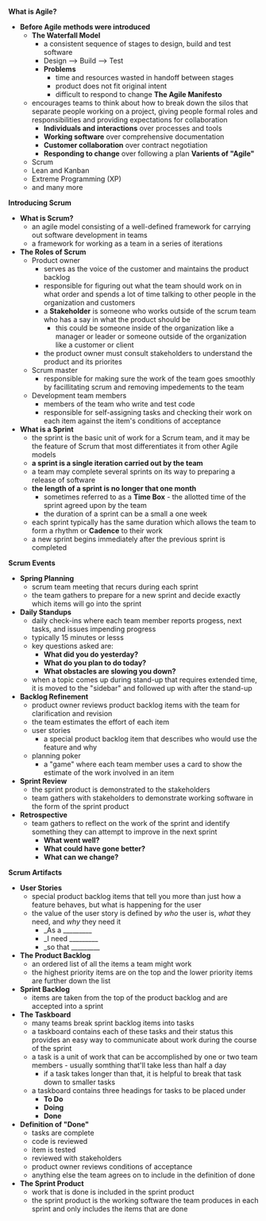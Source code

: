 __What is Agile?__
- __Before Agile methods were introduced__
    - __The Waterfall Model__
        - a consistent sequence of stages to design, build and test software
        - Design --> Build --> Test
        - __Problems__
            - time and resources wasted in handoff between stages
            - product does not fit original intent
            - difficult to respond to change
__The Agile Manifesto__
    - encourages teams to think about how to break down the silos that separate people working on a project, giving people formal roles and responsibilities and providing expectations for collaboration
        - __Individuals and interactions__ over processes and tools
        - __Working software__ over comprehensive documentation
        - __Customer collaboration__ over contract negotiation
        - __Responding to change__ over following a plan
__Varients of "Agile"__
    - Scrum
    - Lean and Kanban
    - Extreme Programming (XP)
    - and many more

__Introducing Scrum__
- __What is Scrum?__
    - an agile model consisting of a well-defined framework for carrying out software development in teams
    - a framework for working as a team in a series of iterations
- __The Roles of Scrum__
    - Product owner
        - serves as the voice of the customer and maintains the product backlog
        - responsible for figuring out what the team should work on in what order and spends a lot of time talking to other people in the organization and customers
        - a __Stakeholder__ is someone who works outside of the scrum team who has a say in what the product should be
            - this could be someone inside of the organization like a manager or leader or someone outside of the organization like a customer or client
        - the product owner must consult stakeholders to understand the product and its priorites
    - Scrum master
        - responsible for making sure the work of the team goes smoothly by facillitating scrum and removing impedements to the team
    - Development team members
        - members of the team who write and test code
        - responsible for self-assigning tasks and checking their work on each item against the item's conditions of acceptance
- __What is a Sprint__
    - the sprint is the basic unit of work for a Scrum team, and it may be the feature of Scrum that most differentiates it from other Agile models
    - __a sprint is a single iteration carried out by the team__
    - a team may complete several sprints on its way to preparing a release of software
    - __the length of a sprint is no longer that one month__ 
        - sometimes referred to as a __Time Box__ - the allotted time of the sprint agreed upon by the team
        - the duration of a sprint can be a small a one week
    - each sprint typically has the same duration which allows the team to form a rhythm or __Cadence__ to their work
    - a new sprint begins immediately after the previous sprint is completed

__Scrum Events__
- __Spring Planning__
    - scrum team meeting that recurs during each sprint
    - the team gathers to prepare for a new sprint and decide exactly which items will go into the sprint
- __Daily Standups__
    - daily check-ins where each team member reports progess, next tasks, and issues impending progress
    - typically 15 minutes or lesss
    - key questions asked are:
        - __What did you do yesterday?__
        - __What do you plan to do today?__
        - __What obstacles are slowing you down?__
    - when a topic comes up during stand-up that requires extended time, it is moved to the "sidebar" and followed up with after the stand-up
- __Backlog Refinement__
    - product owner reviews product backlog items with the team for clarification and revision
    - the team estimates the effort of each item
    - user stories
        - a special product backlog item that describes who would use the feature and why
    - planning poker
        - a "game" where each team member uses a card to show the estimate of the work involved in an item
- __Sprint Review__
    - the sprint product is demonstrated to the stakeholders
    - team gathers with stakeholders to demonstrate working software in the form of the sprint product
- __Retrospective__
    - team gathers to reflect on the work of the sprint and identify something they can attempt to improve in the next sprint
        - __What went well?__
        - __What could have gone better?__
        - __What can we change?__

__Scrum Artifacts__
- __User Stories__
    - special product backlog items that tell you more than just how a feature behaves, but what is happening for the user
    - the value of the user story is defined by _who_ the user is, _what_ they need, and _why_ they need it
        - _As a _________
        - _I need _________
        - _so that _________
- __The Product Backlog__
    - an ordered list of all the items a team might work 
    - the highest priority items are on the top and the lower priority items are further down the list
- __Sprint Backlog__
    - items are taken from the top of the product backlog and are accepted into a sprint
- __The Taskboard__
    - many teams break sprint backlog items into tasks
    - a taskboard contains each of these tasks and their status this provides an easy way to communicate about work during the course of the sprint
    - a task is a unit of work that can be accomplished by one or two team members - usually somthing that'll take less than half a day
        - if a task takes longer than that, it is helpful to break that task down to smaller tasks
    - a taskboard contains three headings for tasks to be placed under
        - __To Do__
        - __Doing__
        - __Done__
- __Definition of "Done"__
    - tasks are complete
    - code is reviewed
    - item is tested
    - reviewed with stakeholders
    - product owner reviews conditions of acceptance
    - anything else the team agrees on to include in the definition of done
- __The Sprint Product__
    - work that is done is included in the sprint product
    - the sprint product is the working software the team produces in each sprint and only includes the items that are done